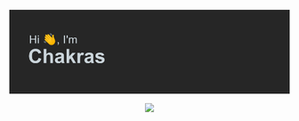 ![Screenshot](header.png)

<p align="center">
  <a href="https://skillicons.dev">
    <img src="https://skillicons.dev/icons?i=ruby,rails,nodejs,js,ts,python,heroku" />
  </a>
</p>
